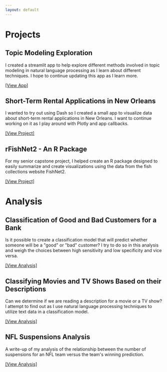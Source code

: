```yaml
---
layout: default
---
```


# Projects

## Topic Modeling Exploration

I created a streamlit app to help explore different methods involved in topic modeling in natural language processing as I learn about different techniques. I hope to continue updating this app as I learn more. 

[\[View App\]](https://share.streamlit.io/kdors/topic-modeling-exploration/main/app.py)

## Short-Term Rental Applications in New Orleans

I wanted to try out using Dash so I created a small app to visualize data about short-term rental applications in New Orleans. I want to continue working on it as I play around with Plotly and app callbacks.

[\[View Project\]](https://github.com/kdors/short-term-rentals-dash-app)

## rFishNet2 - An R Package

For my senior capstone project, I helped create an R package designed to easily summarize and create visualizations using the data from the fish collections website FishNet2.

[\[View Project\]](https://www.github.com/kdors/rfishnet2)


# Analysis

## Classification of Good and Bad Customers for a Bank

Is it possible to create a classification model that will predict whether someone will be a "good" or "bad" customer? I try to do so in this analysis and weigh the choices between high sensitivity and low specificity and vice versa. 

[\[View Analysis\]](https://github.com/kdors/Data-Analysis-Python/blob/main/credit_analysis.ipynb)

## Classifying Movies and TV Shows Based on their Descriptions

Can we determine if we are reading a description for a movie or a TV show? I attempt to find out as I use natural language processing techniques to utilize text data in a classification model. 

[\[View Analysis\]](https://github.com/kdors/Data-Analysis-Python/blob/main/netflix_descriptions.ipynb)

## NFL Suspensions Analysis

A write-up of my analysis of the relationship between the number of suspensions for an NFL team versus the team's winning prediction.

[\[View Analysis\]](./nfl-suspensions.html)